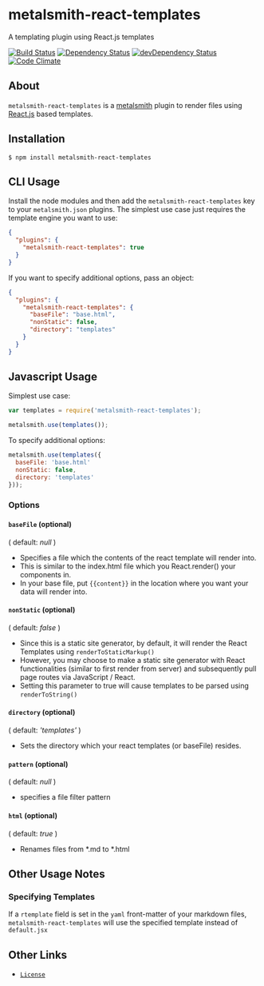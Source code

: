 # metalsmith-react-templates
A templating plugin using React.js templates

[![Build Status](https://travis-ci.org/yeojz/metalsmith-react-templates.svg?branch=master)](https://travis-ci.org/yeojz/metalsmith-react-templates)
[![Dependency Status](https://david-dm.org/yeojz/metalsmith-react-templates.svg)](https://david-dm.org/yeojz/metalsmith-react-templates)
[![devDependency Status](https://david-dm.org/yeojz/metalsmith-react-templates/dev-status.svg)](https://david-dm.org/yeojz/metalsmith-react-templates#info=devDependencies)
[![Code Climate](https://codeclimate.com/github/yeojz/metalsmith-react-templates/badges/gpa.svg)](https://codeclimate.com/github/yeojz/metalsmith-react-templates)

## About
`metalsmith-react-templates` is a [metalsmith](http://http://www.metalsmith.io/) plugin to render files using [React.js](http://http://facebook.github.io/react/) based templates. 



## Installation

    $ npm install metalsmith-react-templates

## CLI Usage

  Install the node modules and then add the `metalsmith-react-templates` key to your `metalsmith.json` plugins. The simplest use case just requires the template engine you want to use:

```json
{
  "plugins": {
    "metalsmith-react-templates": true
  }
}
```

  If you want to specify additional options, pass an object:

```json
{
  "plugins": {
    "metalsmith-react-templates": {
      "baseFile": "base.html",
      "nonStatic": false,
      "directory": "templates"
    }
  }
}
```

## Javascript Usage

  Simplest use case:

```js
var templates = require('metalsmith-react-templates');

metalsmith.use(templates());
```

  To specify additional options:

```js
metalsmith.use(templates({
  baseFile: 'base.html'
  nonStatic: false,
  directory: 'templates'
}));
```



### Options

#### `baseFile` (optional)
( default: *null* )

- Specifies a file which the contents of the react template will render into. 
- This is similar to the index.html file which you React.render() your components in.
- In your base file, put `{{content}}` in the location where you want your data will render into.

#### `nonStatic` (optional) 
( default: *false* )

- Since this is a static site generator, by default, it will render the React Templates using `renderToStaticMarkup()`
- However, you may choose to make a static site generator with React functionalities (similar to first render from server) and subsequently pull page routes via JavaScript / React.
- Setting this parameter to true will cause templates to be parsed using `renderToString()`


#### `directory` (optional) 
( default: *'templates'* )

- Sets the directory which your react templates (or baseFile) resides.

#### `pattern` (optional)
( default: *null* )

- specifies a file filter pattern


#### `html` (optional)
( default: *true* )

- Renames files from *.md to *.html


## Other Usage Notes

### Specifying Templates
If a `rtemplate` field is set in the `yaml` front-matter of your markdown files, `metalsmith-react-templates` will use the specified template instead of `default.jsx`



## Other Links
- [`License`](/LICENSE)







